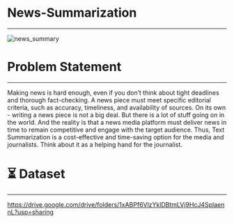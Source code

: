# News-Summarization
_________________________________________________________________________________________________________________________________________________________________________
 ![news_summary](https://user-images.githubusercontent.com/102862643/197140039-f45a1e86-a058-460f-a222-ebf74d760788.JPG)


# Problem Statement
_________________________________________________________________________________________________________________________________________________________________________

Making news is hard enough, even if you don’t think about tight deadlines and thorough fact-checking. A news piece must meet specific editorial criteria, such as accuracy, timeliness, and availability of sources. 
On its own - writing a news piece is not a big deal. But there is a lot of stuff going on in the world. And the reality is that a news media platform must deliver news in time to remain competitive and engage with the target audience.  Thus, Text Summarization is a cost-effective and time-saving option for the media and journalists. Think about it as a helping hand for the journalist. 


# ⏳ Dataset
_________________________________________________________________________________________________________________________________________________________________________
https://drive.google.com/drive/folders/1xABPf6VlzYklDBtmLVj9HcJ4SplaennL?usp=sharing
